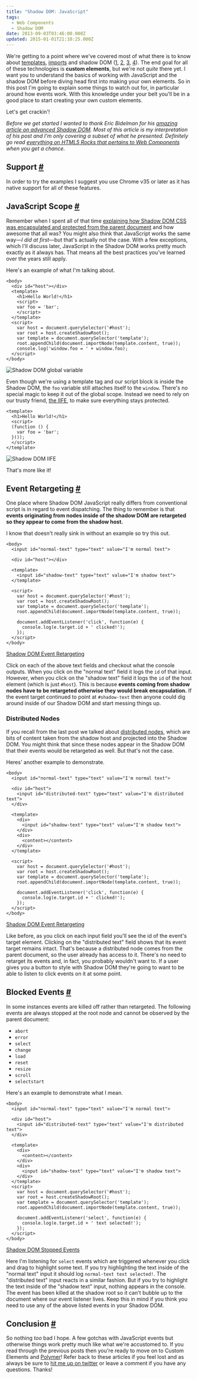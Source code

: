 ```yaml
---
title: "Shadow DOM: JavaScript"
tags:
  - Web Components
  - Shadow DOM
date: 2013-09-03T03:46:00.000Z
updated: 2015-01-01T21:10:25.000Z
---
```


We're getting to a point where we've covered most of what there is to know about [templates](/blog/2013/03/16/html5-template-tag-introduction/), [imports](/blog/2013/08/20/exploring-html-imports/) and shadow DOM ([1](/blog/2013/08/26/shadow-dom-introduction/), [2](/blog/2013/08/27/shadow-dom-the-basics/), [3](/blog/2013/08/28/shadow-dom-styles/), [4](/blog/2013/08/29/shadow-dom-styles-cont-dot/)). The end goal for all of these technologies is **custom elements**, but we're not *quite* there yet. I want you to understand the basics of working with JavaScript and the shadow DOM before diving head first into making your own elements. So in this post I'm going to explain some things to watch out for, in particular around how events work. With this knowledge under your belt you'll be in a good place to start creating your own custom elements.

Let's get crackin'!

*Before we get started I wanted to thank Eric Bidelman for his [amazing article on advanced Shadow DOM](http://www.html5rocks.com/en/tutorials/webcomponents/shadowdom-301/). Most of this article is my interpretation of his post and I'm only covering a subset of what he presented. Definitely go read [everything on HTML5 Rocks that pertains to Web Components](http://www.html5rocks.com/en/tutorials/#webcomponents) when you get a chance.*

## Support [#](#)

In order to try the examples I suggest you use Chrome v35 or later as it has native support for all of these features.

## JavaScript Scope [#](#)

Remember when I spent all of that time [explaining how Shadow DOM CSS was encapsulated and protected from the parent document](/blog/2013/08/28/shadow-dom-styles/) and how awesome that all was? You might also think that JavaScript works the same way—*I did at first*—but that's actually not the case. With a few exceptions, which I'll discuss later, JavaScript in the Shadow DOM works pretty much exactly as it always has. That means all the best practices you've learned over the years still apply.

Here's an example of what I'm talking about.

    <body>
      <div id="host"></div>
      <template>
        <h1>Hello World!</h1>
        <script>
        var foo = 'bar';
        </script>
      </template>
      <script>
        var host = document.querySelector('#host');
        var root = host.createShadowRoot();
        var template = document.querySelector('template');
        root.appendChild(document.importNode(template.content, true));
        console.log('window.foo = ' + window.foo);
      </script>
    </body>
    

![Shadow DOM global variable](/images/2015/01/shadow-dom-js1.jpg)

Even though we're using a template tag and our script block is inside the Shadow DOM, the `foo` variable still attaches itself to the `window`. There's no special magic to keep it out of the global scope. Instead we need to rely on our trusty friend, [the IIFE](http://en.wikipedia.org/wiki/Immediately-invoked_function_expression), to make sure everything stays protected.

    <template>
      <h1>Hello World!</h1>
      <script>
      (function () {
        var foo = 'bar';
      }());
      </script>
    </template>
    

![Shadow DOM IIFE](/images/2015/01/shadow-dom-js2.jpg)

That's more like it!

## Event Retargeting [#](#)

One place where Shadow DOM JavaScript really differs from conventional script is in regard to event dispatching. The thing to remember is that **events originating from nodes inside of the shadow DOM are retargeted so they appear to come from the shadow host.**

I know that doesn't really sink in without an example so try this out.

    <body>
      <input id="normal-text" type="text" value="I'm normal text">
    
      <div id="host"></div>
      
      <template>
        <input id="shadow-text" type="text" value="I'm shadow text">
      </template>
    
      <script>
        var host = document.querySelector('#host');
        var root = host.createShadowRoot();
        var template = document.querySelector('template');
        root.appendChild(document.importNode(template.content, true));
    
        document.addEventListener('click', function(e) {
          console.log(e.target.id + ' clicked!');
        });
      </script>
    </body>
    

[Shadow DOM Event Retargeting](http://jsbin.com/IpaNAMi/3/embed?console,output)

Click on each of the above text fields and checkout what the console outputs. When you click on the "normal text" field it logs the `id` of that input. However, when you click on the "shadow text" field it logs the `id` of the host element (which is just `#host`). This is because **events coming from shadow nodes have to be retargeted otherwise they would break encapsulation.** If the event target continued to point at `#shadow-text` then anyone could dig around inside of our Shadow DOM and start messing things up.

### Distributed Nodes

If you recall from the last post we talked about [distributed nodes](/blog/2013/08/29/shadow-dom-styles-cont-dot#distributed-nodes), which are bits of content taken from the shadow host and projected into the Shadow DOM. You might think that since these nodes appear in the Shadow DOM that their events would be retargeted as well. But that's not the case.

Heres' another example to demonstrate.

    <body>
      <input id="normal-text" type="text" value="I'm normal text">
    
      <div id="host">
        <input id="distributed-text" type="text" value="I'm distributed text">
      </div>
      
      <template>
        <div>
          <input id="shadow-text" type="text" value="I'm shadow text">
        </div>
        <div>
          <content></content>
        </div>
      </template>
    
      <script>
        var host = document.querySelector('#host');
        var root = host.createShadowRoot();
        var template = document.querySelector('template');
        root.appendChild(document.importNode(template.content, true));
    
        document.addEventListener('click', function(e) {
          console.log(e.target.id + ' clicked!');
        });
      </script>
    </body>
    

[Shadow DOM Event Retargeting](http://jsbin.com/UyIRUta/2/embed?console,output)

Like before, as you click on each input field you'll see the id of the event's target element. Clicking on the "distributed text" field shows that its event target remains intact. That's because a distributed node comes from the parent document, so the user already has access to it. There's no need to retarget its events and, in fact, you probably wouldn't want to. If a user gives you a button to style with Shadow DOM they're going to want to be able to listen to click events on it at some point.

## Blocked Events [#](#)

In some instances events are killed off rather than retargeted. The following events are always stopped at the root node and cannot be observed by the parent document:

- `abort`
- `error`
- `select`
- `change`
- `load`
- `reset`
- `resize`
- `scroll`
- `selectstart`

Here's an example to demonstrate what I mean.

    <body>
      <input id="normal-text" type="text" value="I'm normal text">
      
      <div id="host">
        <input id="distributed-text" type="text" value="I'm distributed text">
      </div>
      
      <template>
        <div>
          <content></content>
        </div>
        <div>
          <input id="shadow-text" type="text" value="I'm shadow text">
        </div>
      </template>
      <script>
        var host = document.querySelector('#host');
        var root = host.createShadowRoot();
        var template = document.querySelector('template');
        root.appendChild(document.importNode(template.content, true));
    
        document.addEventListener('select', function(e) {
          console.log(e.target.id + ' text selected!');
        });
      </script>
    </body>
    

[Shadow DOM Stopped Events](http://jsbin.com/oLuZePo/2/embed?console,output)

Here I'm listening for `select` events which are triggered whenever you click and drag to highlight some text. If you try highlighting the text inside of the "normal text" input it should log `normal-text text selected!`. The "distributed text" input reacts in a similar fashion. But if you try to highlight the text inside of the "shadow text" input, nothing appears in the console. The event has been killed at the shadow root so it can't bubble up to the document where our event listener lives. Keep this in mind if you think you need to use any of the above listed events in your Shadow DOM.

## Conclusion [#](#)

So nothing *too* bad I hope. A few gotchas with JavaScript events but otherwise things work pretty much like what we're accustomed to. If you read through the previous posts then you're ready to move on to Custom Elements and [Polymer](http://www.polymer-project.org/)! Refer back to these articles if you feel lost and as always be sure to [hit me up on twitter](http://twitter.com/rob_dodson) or leave a comment if you have any questions. Thanks!
